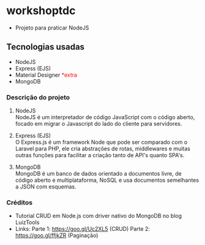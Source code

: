 # workshoptdc
* Projeto para praticar NodeJS

## Tecnologias usadas
* NodeJS
* Express (EJS)
* Material Designer <font color="red">*extra</font>
* MongoDB

### Descrição do projeto



1. NodeJS<br>
NodeJS é um interpretador de código JavaScript com o código aberto, focado em migrar o Javascript do lado do cliente para servidores.

3. Express (EJS)<br>
O Express.js é um framework Node que pode ser comparado com o Laravel para PHP, ele cria abstrações de rotas, middlewares e muitas outras funções para facilitar a criação tanto de API's quanto SPA's.

2. MongoDB<br>
MongoDB é um banco de dados orientado a documentos livre, de código aberto e multiplataforma, NoSQL e usa documentos semelhantes a JSON com esquemas.



### Créditos
* Tutorial CRUD em Node.js com driver nativo do MongoDB no blog LuizTools
* Links: 
Parte 1: https://goo.gl/Uc2XL5 (CRUD)
Parte 2: https://goo.gl/ffjkZR (Paginação)